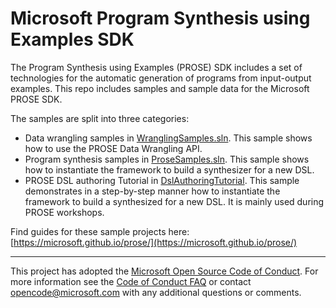 # Microsoft Program Synthesis using Examples SDK

The Program Synthesis using Examples (PROSE) SDK includes a set of technologies for the automatic generation of programs from input-output examples. This repo includes samples and sample data for the Microsoft PROSE SDK.

The samples are split into three categories:

* Data wrangling samples in [WranglingSamples.sln](WranglingSamples.sln). This sample shows how to use the PROSE Data Wrangling API.  
* Program synthesis samples in [ProseSamples.sln](ProseSamples.sln). This sample shows how to instantiate the framework to build a synthesizer for a new DSL. 
* PROSE DSL authoring Tutorial in [DslAuthoringTutorial](DslAuthoringTutorial). This sample demonstrates in a step-by-step manner how to instantiate the framework to build a synthesized for a new DSL. It is mainly used during PROSE workshops.  

Find guides for these sample projects here: [https://microsoft.github.io/prose/](https://microsoft.github.io/prose/)

---
This project has adopted the [Microsoft Open Source Code of
Conduct](https://opensource.microsoft.com/codeofconduct/).
For more information see the [Code of Conduct
FAQ](https://opensource.microsoft.com/codeofconduct/faq/) or
contact [opencode@microsoft.com](mailto:opencode@microsoft.com)
with any additional questions or comments.